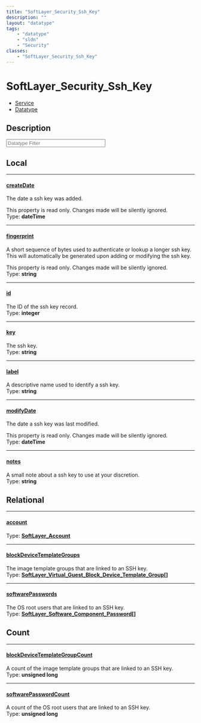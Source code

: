 ```yaml
---
title: "SoftLayer_Security_Ssh_Key"
description: ""
layout: "datatype"
tags:
    - "datatype"
    - "sldn"
    - "Security"
classes:
    - "SoftLayer_Security_Ssh_Key"
---
```


# SoftLayer_Security_Ssh_Key
<div id='service-datatype'>
    <ul id='sldn-reference-tabs'>
    <li id='service'> <a href='/reference/services/SoftLayer_Security_Ssh_Key' >Service</a></li>    <li id='datatype'> <a href='/reference/datatypes/SoftLayer_Security_Ssh_Key' >Datatype</a></li>
    </ul>
</div>

## Description 








<!-- Filer BEGIN -->
<div class="view-filters">
        <div class="clearfix">
            <div class="search-input-box">
                <input placeholder="Datatype Filter" onkeyup="titleSearch(inputId='prop-input', divId='properties', elementClass='prop-row')" 
                    type="text" id="prop-input" value="" size="30" maxlength="128" class="form-text">
            </div>
        </div>
</div>
<!-- Filer END -->

<div id="properties" class="content">
<div id="localProperties" class="prop-content" >

## Local
<div class="prop-row">

-----
[createDate]: #createdate
#### [createDate]
The date a ssh key was added. 

This property is read only. Changes made will be silently ignored.   
<span class="type-label">Type: </span>**dateTime**  



</div>
<div class="prop-row">

-----
[fingerprint]: #fingerprint
#### [fingerprint]
A short sequence of bytes used to authenticate or lookup a longer ssh key. This will automatically be generated upon adding or modifying the ssh key. 

This property is read only. Changes made will be silently ignored.   
<span class="type-label">Type: </span>**string**  



</div>
<div class="prop-row">

-----
[id]: #id
#### [id]
The ID of the ssh key record.   
<span class="type-label">Type: </span>**integer**  



</div>
<div class="prop-row">

-----
[key]: #key
#### [key]
The ssh key.   
<span class="type-label">Type: </span>**string**  



</div>
<div class="prop-row">

-----
[label]: #label
#### [label]
A descriptive name used to identify a ssh key.   
<span class="type-label">Type: </span>**string**  



</div>
<div class="prop-row">

-----
[modifyDate]: #modifydate
#### [modifyDate]
The date a ssh key was last modified. 

This property is read only. Changes made will be silently ignored.   
<span class="type-label">Type: </span>**dateTime**  



</div>
<div class="prop-row">

-----
[notes]: #notes
#### [notes]
A small note about a ssh key to use at your discretion.   
<span class="type-label">Type: </span>**string**  



</div>
</div>
<!-- LOCAL PROPERTY END -->

<div id="relationalProperties"  class="prop-content" >

## Relational
<div class="prop-row">

-----
[account]: #account
#### [account]
  
<span class="type-label">Type: </span>**<a href='/reference/datatypes/SoftLayer_Account'>SoftLayer_Account </a>**  



</div>
<div class="prop-row">

-----
[blockDeviceTemplateGroups]: #blockdevicetemplategroups
#### [blockDeviceTemplateGroups]
The image template groups that are linked to an SSH key.  
<span class="type-label">Type: </span>**<a href='/reference/datatypes/SoftLayer_Virtual_Guest_Block_Device_Template_Group'>SoftLayer_Virtual_Guest_Block_Device_Template_Group[] </a>**  



</div>
<div class="prop-row">

-----
[softwarePasswords]: #softwarepasswords
#### [softwarePasswords]
The OS root users that are linked to an SSH key.  
<span class="type-label">Type: </span>**<a href='/reference/datatypes/SoftLayer_Software_Component_Password'>SoftLayer_Software_Component_Password[] </a>**  



</div>

## Count
<div class="prop-row">

-----
[blockDeviceTemplateGroupCount]: #blockdevicetemplategroupcount
#### [blockDeviceTemplateGroupCount]
A count of the image template groups that are linked to an SSH key.   
<span class="type-label">Type: </span>**unsigned long**  



</div>
<div class="prop-row">

-----
[softwarePasswordCount]: #softwarepasswordcount
#### [softwarePasswordCount]
A count of the OS root users that are linked to an SSH key.   
<span class="type-label">Type: </span>**unsigned long**  



</div>
</div>


